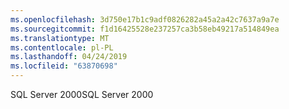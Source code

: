 ```yaml
---
ms.openlocfilehash: 3d750e17b1c9adf0826282a45a2a42c7637a9a7e
ms.sourcegitcommit: f1d16425528e237257ca3b58eb49217a514849ea
ms.translationtype: MT
ms.contentlocale: pl-PL
ms.lasthandoff: 04/24/2019
ms.locfileid: "63870698"
---
```

<span data-ttu-id="0bf35-101">SQL Server 2000</span><span class="sxs-lookup"><span data-stu-id="0bf35-101">SQL Server 2000</span></span>